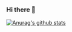 ### Hi there 👋
[![Anurag's github stats](https://github-readme-stats.vercel.app/api?username=kying-star?theme=radical)](https://github.com/anuraghazra/github-readme-stats)
<!--
**Kying-star/kying-star** is a ✨ _special_ ✨ repository because its `README.md` (this file) appears on your GitHub profile.

Here are some ideas to get you started:

- 🔭 I’m currently working on ...
- 🌱 I’m currently learning ...
- 👯 I’m looking to collaborate on ...
- 🤔 I’m looking for help with ...
- 💬 Ask me about ...
- 📫 How to reach me: ...
- 😄 Pronouns: ...
- ⚡ Fun fact: ...
-->
